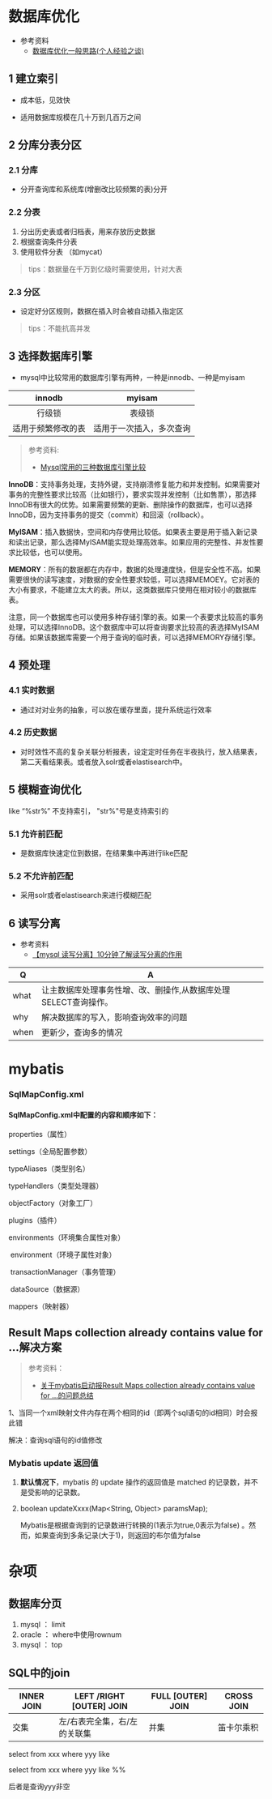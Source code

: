 # 数据库优化

- 参考资料
  - [数据库优化一般思路(个人经验之谈)](https://blog.csdn.net/zhoupan301415/article/details/78257783)

## 1 建立索引

- 成本低，见效快

- 适用数据库规模在几十万到几百万之间

## 2 分库分表分区

### 2.1 分库

- 分开查询库和系统库(增删改比较频繁的表)分开

### 2.2 分表

1. 分出历史表或者归档表，用来存放历史数据
2. 根据查询条件分表
3. 使用软件分表 （如mycat）

> tips：数据量在千万到亿级时需要使用，针对大表

### 2.3 分区

- 设定好分区规则，数据在插入时会被自动插入指定区

> tips：不能抗高并发

## 3 选择数据库引擎

- mysql中比较常用的数据库引擎有两种，一种是innodb、一种是myisam 

|       innodb       |          myisam          |
| :----------------: | :----------------------: |
|       行级锁       |          表级锁          |
| 适用于频繁修改的表 | 适用于一次插入，多次查询 |

>   参考资料:
>
>   -   [Mysql常用的三种数据库引擎比较](https://blog.csdn.net/T146lLa128XX0x/article/details/78737290)

**InnoDB**：支持事务处理，支持外键，支持崩溃修复能力和并发控制。如果需要对事务的完整性要求比较高（比如银行），要求实现并发控制（比如售票），那选择InnoDB有很大的优势。如果需要频繁的更新、删除操作的数据库，也可以选择InnoDB，因为支持事务的提交（commit）和回滚（rollback）。 

**MyISAM**：插入数据快，空间和内存使用比较低。如果表主要是用于插入新记录和读出记录，那么选择MyISAM能实现处理高效率。如果应用的完整性、并发性要求比较低，也可以使用。

**MEMORY**：所有的数据都在内存中，数据的处理速度快，但是安全性不高。如果需要很快的读写速度，对数据的安全性要求较低，可以选择MEMOEY。它对表的大小有要求，不能建立太大的表。所以，这类数据库只使用在相对较小的数据库表。

注意，同一个数据库也可以使用多种存储引擎的表。如果一个表要求比较高的事务处理，可以选择InnoDB。这个数据库中可以将查询要求比较高的表选择MyISAM存储。如果该数据库需要一个用于查询的临时表，可以选择MEMORY存储引擎。



## 4 预处理

### 4.1 实时数据

- 通过对对业务的抽象，可以放在缓存里面，提升系统运行效率

### 4.2 历史数据

- 对时效性不高的复杂关联分析报表，设定定时任务在半夜执行，放入结果表，第二天看结果表。或者放入solr或者elastisearch中。

## 5 模糊查询优化

like  “%str%” 不支持索引， "str%"号是支持索引的

### 5.1 允许前匹配

- 是数据库快速定位到数据，在结果集中再进行like匹配

### 5.2 不允许前匹配

- 采用solr或者elastisearch来进行模糊匹配

## 6 读写分离

- 参考资料
  - [【mysql 读写分离】10分钟了解读写分离的作用](https://blog.csdn.net/u013421629/article/details/78793966)

| Q    | A                                                            |
| ---- | ------------------------------------------------------------ |
| what | 让主数据库处理事务性增、改、删操作,从数据库处理SELECT查询操作。 |
| why  | 解决数据库的写入，影响查询效率的问题                         |
| when | 更新少，查询多的情况                                         |



# mybatis

### SqlMapConfig.xml

#### SqlMapConfig.xml中配置的内容和顺序如下：

properties（属性）

settings（全局配置参数）

typeAliases（类型别名）

typeHandlers（类型处理器）

objectFactory（对象工厂）

plugins（插件）

environments（环境集合属性对象）

​	environment（环境子属性对象）

​		transactionManager（事务管理）

​		dataSource（数据源）

mappers（映射器）



## Result Maps collection already contains value for ...解决方案

>   参考资料：
>
>   -   [关于mybatis启动报Result Maps collection already contains value for ...的问题总结](https://blog.csdn.net/nocol123/article/details/73928925)

1、当同一个xml映射文件内存在两个相同的id（即两个sql语句的id相同）时会报此错

解决：查询sql语句的id值修改



### Mybatis update 返回值

1.  **默认情况下**，mybatis 的 update 操作的返回值是 matched 的记录数，并不是受影响的记录数。

1.  boolean updateXxxx(Map<String, Object> paramsMap);

    Mybatis是根据查询到的记录数进行转换的(1表示为true,0表示为false) 。然而，如果查询到多条记录(大于1)，则返回的布尔值为false



# 杂项

## 数据库分页

1.  mysql ： limit
2.  oracle ： where中使用rownum
3.  mysql ： top

## SQL中的join

| INNER JOIN | LEFT /RIGHT [OUTER] JOIN     | FULL [OUTER] JOIN | CROSS JOIN |
| ---------- | ---------------------------- | ----------------- | ---------- |
| 交集       | 左/右表完全集，右/左的关联集 | 并集              | 笛卡尔乘积 |



select from xxx where yyy like

select from xxx where yyy like %% 

后者是查询yyy非空